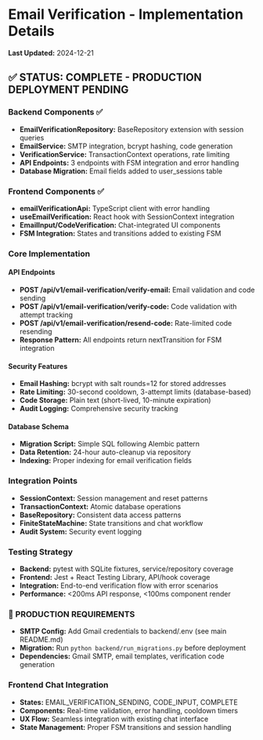 # Email Verification - Implementation Details

**Last Updated:** 2024-12-21

## ✅ STATUS: COMPLETE - PRODUCTION DEPLOYMENT PENDING

### Backend Components ✅
- **EmailVerificationRepository:** BaseRepository extension with session queries
- **EmailService:** SMTP integration, bcrypt hashing, code generation
- **VerificationService:** TransactionContext operations, rate limiting
- **API Endpoints:** 3 endpoints with FSM integration and error handling
- **Database Migration:** Email fields added to user_sessions table

### Frontend Components ✅
- **emailVerificationApi:** TypeScript client with error handling
- **useEmailVerification:** React hook with SessionContext integration
- **EmailInput/CodeVerification:** Chat-integrated UI components
- **FSM Integration:** States and transitions added to existing FSM

### Core Implementation

#### API Endpoints
- **POST /api/v1/email-verification/verify-email:** Email validation and code sending
- **POST /api/v1/email-verification/verify-code:** Code validation with attempt tracking
- **POST /api/v1/email-verification/resend-code:** Rate-limited code resending
- **Response Pattern:** All endpoints return nextTransition for FSM integration

#### Security Features
- **Email Hashing:** bcrypt with salt rounds=12 for stored addresses
- **Rate Limiting:** 30-second cooldown, 3-attempt limits (database-based)
- **Code Storage:** Plain text (short-lived, 10-minute expiration)
- **Audit Logging:** Comprehensive security tracking

#### Database Schema
- **Migration Script:** Simple SQL following Alembic pattern
- **Data Retention:** 24-hour auto-cleanup via repository
- **Indexing:** Proper indexing for email verification fields

### Integration Points
- **SessionContext:** Session management and reset patterns
- **TransactionContext:** Atomic database operations
- **BaseRepository:** Consistent data access patterns
- **FiniteStateMachine:** State transitions and chat workflow
- **Audit System:** Security event logging

### Testing Strategy
- **Backend:** pytest with SQLite fixtures, service/repository coverage
- **Frontend:** Jest + React Testing Library, API/hook coverage
- **Integration:** End-to-end verification flow with error scenarios
- **Performance:** <200ms API response, <100ms component render

### 🚨 PRODUCTION REQUIREMENTS
- **SMTP Config:** Add Gmail credentials to backend/.env (see main README.md)
- **Migration:** Run `python backend/run_migrations.py` before deployment
- **Dependencies:** Gmail SMTP, email templates, verification code generation

### Frontend Chat Integration
- **States:** EMAIL_VERIFICATION_SENDING, CODE_INPUT, COMPLETE
- **Components:** Real-time validation, error handling, cooldown timers
- **UX Flow:** Seamless integration with existing chat interface
- **State Management:** Proper FSM transitions and session handling